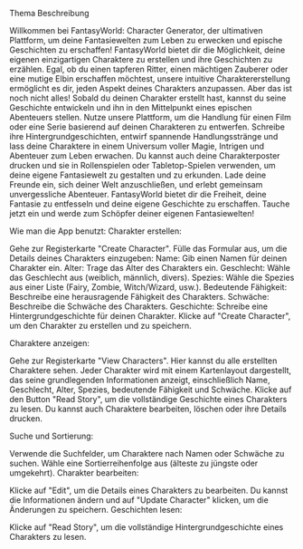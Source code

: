 Thema Beschreibung 

Willkommen bei FantasyWorld: Character Generator, der ultimativen Plattform, um deine Fantasiewelten zum Leben zu erwecken und epische Geschichten zu erschaffen!
FantasyWorld bietet dir die Möglichkeit, deine eigenen einzigartigen Charaktere zu erstellen und ihre Geschichten zu erzählen. Egal, ob du einen tapferen Ritter, einen mächtigen Zauberer oder eine mutige Elbin erschaffen möchtest, unsere intuitive Charaktererstellung ermöglicht es dir, jeden Aspekt deines Charakters anzupassen.
Aber das ist noch nicht alles! Sobald du deinen Charakter erstellt hast, kannst du seine Geschichte entwickeln und ihn in den Mittelpunkt eines epischen Abenteuers stellen. Nutze unsere Plattform, um die Handlung für einen Film oder eine Serie basierend auf deinen Charakteren zu entwerfen. Schreibe ihre Hintergrundgeschichten, entwirf spannende Handlungsstränge und lass deine Charaktere in einem Universum voller Magie, Intrigen und Abenteuer zum Leben erwachen.
Du kannst auch deine Charakterposter drucken und sie in Rollenspielen oder Tabletop-Spielen verwenden, um deine eigene Fantasiewelt zu gestalten und zu erkunden. Lade deine Freunde ein, sich deiner Welt anzuschließen, und erlebt gemeinsam unvergessliche Abenteuer.
FantasyWorld bietet dir die Freiheit, deine Fantasie zu entfesseln und deine eigene Geschichte zu erschaffen. Tauche jetzt ein und werde zum Schöpfer deiner eigenen Fantasiewelten!

Wie man die App benutzt:
Charakter erstellen:

Gehe zur Registerkarte "Create Character".
Fülle das Formular aus, um die Details deines Charakters einzugeben:
Name: Gib einen Namen für deinen Charakter ein.
Alter: Trage das Alter des Charakters ein.
Geschlecht: Wähle das Geschlecht aus (weiblich, männlich, divers).
Spezies: Wähle die Spezies aus einer Liste (Fairy, Zombie, Witch/Wizard, usw.).
Bedeutende Fähigkeit: Beschreibe eine herausragende Fähigkeit des Charakters.
Schwäche: Beschreibe die Schwäche des Charakters.
Geschichte: Schreibe eine Hintergrundgeschichte für deinen Charakter.
Klicke auf "Create Character", um den Charakter zu erstellen und zu speichern.

Charaktere anzeigen:

Gehe zur Registerkarte "View Characters".
Hier kannst du alle erstellten Charaktere sehen.
Jeder Charakter wird mit einem Kartenlayout dargestellt, das seine grundlegenden Informationen anzeigt, einschließlich Name, Geschlecht, Alter, Spezies, bedeutende Fähigkeit und Schwäche.
Klicke auf den Button "Read Story", um die vollständige Geschichte eines Charakters zu lesen.
Du kannst auch Charaktere bearbeiten, löschen oder ihre Details drucken.

Suche und Sortierung:

Verwende die Suchfelder, um Charaktere nach Namen oder Schwäche zu suchen.
Wähle eine Sortierreihenfolge aus (älteste zu jüngste oder umgekehrt).
Charakter bearbeiten:

Klicke auf "Edit", um die Details eines Charakters zu bearbeiten.
Du kannst die Informationen ändern und auf "Update Character" klicken, um die Änderungen zu speichern.
Geschichten lesen:

Klicke auf "Read Story", um die vollständige Hintergrundgeschichte eines Charakters zu lesen.
